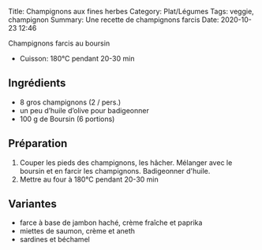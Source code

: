Title: Champignons aux fines herbes
Category: Plat/Légumes
Tags: veggie, champignon
Summary: Une recette de champignons farcis
Date: 2020-10-23 12:46

Champignons farcis au boursin

- Cuisson: 180°C pendant 20-30 min

## Ingrédients

- 8 gros champignons (2 / pers.)
- un peu d’huile d’olive pour badigeonner
- 100 g de Boursin (6 portions)


## Préparation
1. Couper les pieds des champignons, les hâcher. Mélanger avec le boursin et en farcir les champignons. Badigeonner d'huile.
2. Mettre au four à 180°C pendant 20-30 min

## Variantes
- farce à base de jambon haché, crème fraîche et paprika
- miettes de saumon, crème et aneth
- sardines et béchamel